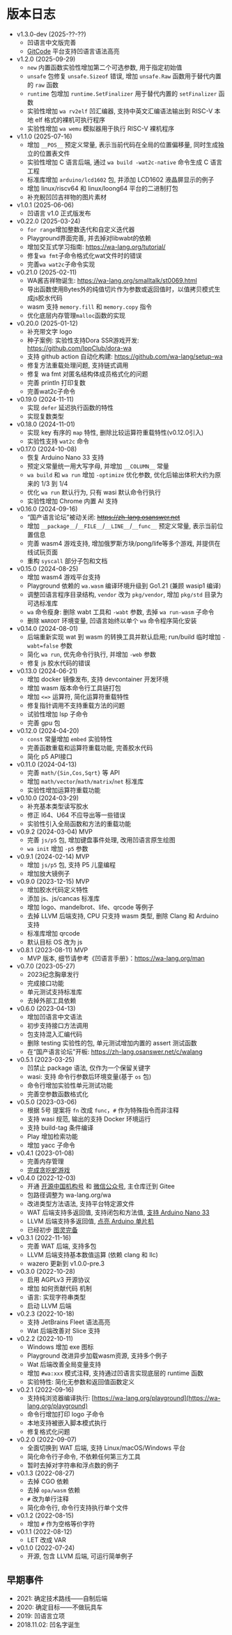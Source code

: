 # 版本日志

- v1.3.0-dev (2025-??-??)
  - 凹语言中文版完善
  - [GitCode](https://gitcode.com/wa-lang/wa) 平台支持凹语言语法高亮
- v1.2.0 (2025-09-29)
  - `new` 内置函数实验性增加第二个可选参数, 用于指定初始值
  - `unsafe` 包修复 `unsafe.Sizeof` 错误, 增加 `unsafe.Raw` 函数用于替代内置的 `raw` 函数
  - `runtime` 包增加 `runtime.SetFinalizer` 用于替代内置的 `setFinalizer` 函数
  - 实验性增加 `wa rv2elf` 凹汇编器, 支持中英文汇编语法输出到 RISC-V 本地 elf 格式的裸机可执行程序
  - 实验性增加 `wa wemu` 模拟器用于执行 RISC-V 裸机程序
- v1.1.0 (2025-07-16)
  - 增加 `__POS__` 预定义常量, 表示当前代码在全局的位置偏移量, 同时生成独立的位置表文件
  - 实验性增加 C 语言后端, 通过 `wa build -wat2c-native` 命令生成 C 语言工程
  - 标准库增加 `arduino/lcd1602` 包, 并添加 LCD1602 液晶屏显示的例子
  - 增加 linux/riscv64 和 linux/loong64 平台的二进制打包
  - 补充鲵凹凹吉祥物的图片素材
- v1.0.1 (2025-06-06)
  - 凹语言 v1.0 正式版发布
- v0.22.0 (2025-03-24)
  - `for range`增加整数迭代和自定义迭代器
  - Playground界面完善, 并去掉对libwabt的依赖
  - 增加交互式学习指南: https://wa-lang.org/tutorial/
  - 修复`wa fmt`子命令格式化wat文件时的错误
  - 完善`wa wat2c`子命令实现
- v0.21.0 (2025-02-11)
  - WA酱吉祥物诞生: https://wa-lang.org/smalltalk/st0069.html
  - 导出函数使用Bytes外的纯值切片作为参数或返回值时，以值拷贝模式生成js胶水代码
  - wasm 支持 `memory.fill` 和 `memory.copy` 指令
  - 优化底层内存管理`malloc`函数的实现
- v0.20.0 (2025-01-12)
  - 补充带文字 logo
  - 种子案例: 实验性支持Dora SSR游戏开发: https://github.com/IppClub/dora-wa
  - 支持 github action 自动化构建: https://github.com/wa-lang/setup-wa
  - 修复方法重载处理问题, 支持链式调用
  - 修复 wa fmt 对匿名结构体成员格式化的问题
  - 完善 println 打印复数
  - 完善wat2c子命令
- v0.19.0 (2024-11-11)
  - 实现 `defer` 延迟执行函数的特性
  - 实现复数类型
- v0.18.0 (2024-11-01)
  - 实现 key 有序的 `map` 特性, 删除比较运算符重载特性(v0.12.0引入)
  - 实验性支持 `wat2c` 命令
- v0.17.0 (2024-10-08)
  - 恢复 Arduino Nano 33 支持
  - 预定义常量统一用大写字母, 并增加 `__COLUMN__` 常量
  - `wa build` 和 `wa run` 增加 `-optimize` 优化参数, 优化后输出体积大约为原来的 1/3 到 1/4
  - 优化 `wa run` 默认行为, 只有 wasi 默认命令行执行
  - 实验性增加 Chrome 内置 AI 支持
- v0.16.0 (2024-09-16)
  - “国产语言论坛”被动关闭: ~~https://zh-lang.osanswer.net~~
  - 增加 `__package__`/`__FILE__`/`__LINE__`/`__func__` 预定义常量, 表示当前位置信息
  - 完善 wasm4 游戏支持, 增加俄罗斯方块/pong/life等多个游戏, 并提供在线试玩页面
  - 重构 `syscall` 部分子包和文档
- v0.15.0 (2024-08-25)
  - 增加 wasm4 游戏平台支持
  - Playground 依赖的 `wa.wasm` 编译环境升级到 Go1.21 (兼顾 wasip1 编译)
  - 调整凹语言程序目录结构, `vendor` 改为 `pkg/vendor`, 增加 `pkg/std` 目录为可选标准库
  - `wa` 命令瘦身: 删除 wabt 工具和 `-wabt` 参数, 去掉 `wa run-wasm` 子命令
  - 删除 `WAROOT` 环境变量, 凹语言始终以单个 `wa` 命令程序简化安装
- v0.14.0 (2024-08-01)
  - 后端重新实现 wat 到 wasm 的转换工具并默认启用; run/build 临时增加 `-wabt=false` 参数
  - 简化 `wa run`, 优先命令行执行, 并增加 `-web` 参数
  - 修复 js 胶水代码的错误
- v0.13.0 (2024-06-21)
  - 增加 docker 镜像发布, 支持 devcontainer 开发环境
  - 增加 wasm 版本命令行工具链打包
  - 增加 `<=>` 运算符, 简化运算符重载特性
  - 修复指针调用不支持重载方法的问题
  - 试验性增加 lsp 子命令
  - 完善 gpu 包
- v0.12.0 (2024-04-20)
  - `const` 常量增加 `embed` 实验特性
  - 完善函数重载和运算符重载功能, 完善胶水代码
  - 简化 p5 API接口
- v0.11.0 (2024-04-13)
  - 完善 `math/{Sin,Cos,Sqrt}` 等 API
  - 增加 `math/vector`/`math/matrix`/`net` 标准库
  - 实验性增加运算符重载功能
- v0.10.0 (2024-03-29)
  - 补充基本类型读写胶水
  - 修正 I64、U64 不应导出等一些错误
  - 实验性引入全局函数和方法的重载功能
- v0.9.2 (2024-03-04) MVP
  - 完善 `js/p5` 包, 增加键盘事件处理, 改用凹语言原生绘图
  - `wa init` 增加 `-p5` 参数
- v0.9.1 (2024-02-14) MVP
  - 增加 `js/p5` 包, 支持 P5 儿童编程
  - 增加放大镜例子
- v0.9.0 (2023-12-15) MVP
  - 增加胶水代码定义特性
  - 添加 js、js/cancas 标准库
  - 增加 logo、mandelbrot、life、qrcode 等例子
  - 去掉 LLVM 后端支持, CPU 只支持 wasm 类型, 删除 Clang 和 Arduino 支持
  - 标准库增加 qrcode
  - 默认目标 OS 改为 js
- v0.8.1 (2023-08-11) MVP
  - MVP 版本, 细节请参考《凹语言手册》：https://wa-lang.org/man
- v0.7.0 (2023-05-27)
  - 2023纪念胸章发行
  - 完成接口功能
  - 单元测试支持标准库
  - 去掉外部工具依赖
- v0.6.0 (2023-04-13)
  - 增加凹语言中文语法
  - 初步支持接口方法调用
  - 包支持混入汇编代码
  - 删除 testing 实验性的包, 单元测试增加内置的 assert 测试函数
  - 在“国产语言论坛”开板: https://zh-lang.osanswer.net/c/walang
- v0.5.1 (2023-03-25)
  - 凹禁止 package 语法, 仅作为一个保留关键字
  - wasi: 支持 命令行参数后环境变量(基于 `os` 包)
  - 命令行增加实验性单元测试功能
  - 完善空参数函数格式化
- v0.5.0 (2023-03-06)
  - 根据 5号 提案将 `fn` 改成 `func`，`#` 作为特殊指令而非注释
  - 支持 wasi 规范, 输出的支持 Docker 环境运行
  - 支持 build-tag 条件编译
  - Play 增加检索功能
  - 增加 yacc 子命令
- v0.4.1 (2023-01-08)
  - 完善内存管理
  - [完成贪吃蛇游戏](https://wa-lang.org/smalltalk/st0018.html)
- v0.4.0 (2022-12-03)
  - 开通 [开源中国机构号](https://my.oschina.net/walang) 和 [微信公众号](https://wa-lang.org/community/), 主仓库迁到 Gitee
  - 包路径调整为 wa-lang.org/wa
  - 改进类型方法语法, 支持平台特定源文件
  - WAT 后端支持多返回值, 支持闭包和方法值, [支持 Arduino Nano 33](https://wa-lang.org/smalltalk/st0015.html)
  - LLVM 后端支持多返回值, [点亮 Arduino 单片机](https://wa-lang.org/smalltalk/st0014.html)
  - 已经初步 [图灵完备](https://wa-lang.org/smalltalk/st0013.html)
- v0.3.1 (2022-11-16)
  - 完善 WAT 后端, 支持多包
  - LLVM 后端支持基本数值运算 (依赖 clang 和 llc)
  - wazero 更新到 v1.0.0-pre.3
- v0.3.0 (2022-10-28)
  - 启用 AGPLv3 开源协议
  - 增加 如何贡献代码 机制
  - 语言: 实现字符串类型
  - 启动 LLVM 后端
- v0.2.3 (2022-10-18)
  - 支持 JetBrains Fleet 语法高亮
  - Wat 后端改善对 Slice 支持
- v0.2.2 (2022-10-11)
  - Windows 增加 exe 图标
  - Playground 改进异步加载wasm资源, 支持多个例子
  - Wat 后端改善全局变量支持
  - 增加 `#wa:xxx` 模式注释, 支持通过凹语言实现底层的 runtime 函数
  - 实验特性: 简化无参数和返回值函数定义
- v0.2.1 (2022-09-16)
  - 支持纯浏览器编译执行: [https://wa-lang.org/playground](https://wa-lang.org/playground)
  - 命令行增加打印 logo 子命令
  - 本地支持被嵌入脚本模式执行
  - 修复格式化问题
- v0.2.0 (2022-09-07)
  - 全面切换到 WAT 后端, 支持 Linux/macOS/Windows 平台
  - 简化命令行子命令, 不依赖任何第三方工具
  - 暂时去掉对字符串和浮点数的例子
- v0.1.3 (2022-08-27)
  - 去掉 CGO 依赖
  - 去掉 `opa/wasm` 依赖
  - `#` 改为单行注释 
  - 简化命令行, 命令行支持执行单个文件
- v0.1.2 (2022-08-15)
  - 增加 `#` 作为空格等价字符
- v0.1.1 (2022-08-12)
  - LET 改成 VAR
- v0.1.0 (2022-07-24)
  - 开源, 包含 LLVM 后端, 可运行简单例子

## 早期事件

- 2021: 确定技术路线——自制后端
- 2020: 确定目标——不做玩具车
- 2019: 凹语言立项
- 2018.11.02: 凹名字诞生
